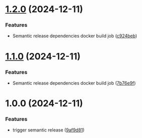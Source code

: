 # [1.2.0](https://github.com/devopsx-keepcoding/martian-bank/compare/v1.1.0...v1.2.0) (2024-12-11)


### Features

* Semantic release dependencies docker build job ([c924beb](https://github.com/devopsx-keepcoding/martian-bank/commit/c924bebb29f4890d0ba660494d250963f0bcee86))

# [1.1.0](https://github.com/devopsx-keepcoding/martian-bank/compare/v1.0.0...v1.1.0) (2024-12-11)


### Features

* Semantic release dependencies docker build job ([7b76e9f](https://github.com/devopsx-keepcoding/martian-bank/commit/7b76e9f9b4cb6add93904ccc68dff4882d749938))

# 1.0.0 (2024-12-11)


### Features

* trigger semantic release ([9af9d81](https://github.com/devopsx-keepcoding/martian-bank/commit/9af9d81e883fd3d2d3f2e83779b216a5f78367c3))

